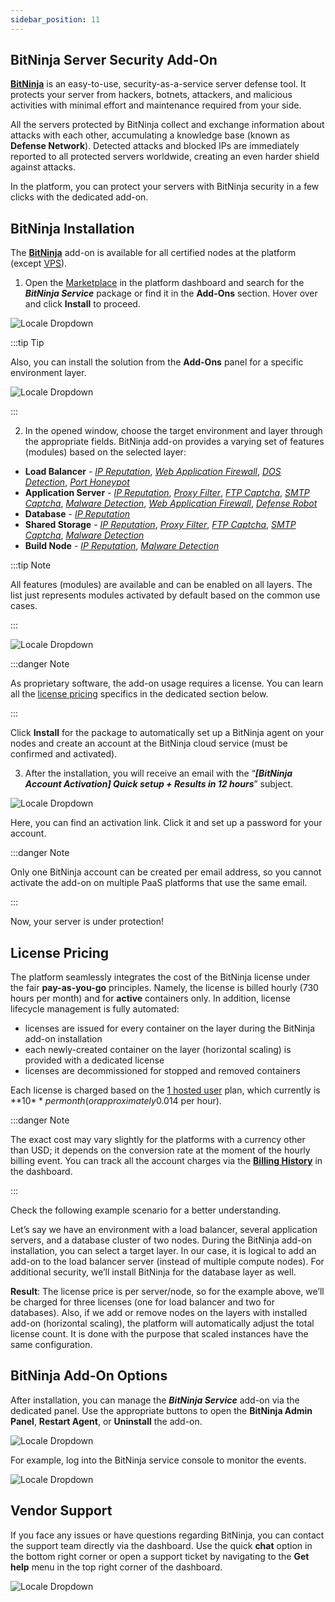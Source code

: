 ```yaml
---
sidebar_position: 11
---
```


## BitNinja Server Security Add-On

[**BitNinja**](https://bitninja.com/) is an easy-to-use, security-as-a-service server defense tool. It protects your server from hackers, botnets, attackers, and malicious activities with minimal effort and maintenance required from your side.

All the servers protected by BitNinja collect and exchange information about attacks with each other, accumulating a knowledge base (known as **Defense Network**). Detected attacks and blocked IPs are immediately reported to all protected servers worldwide, creating an even harder shield against attacks.

In the platform, you can protect your servers with BitNinja security in a few clicks with the dedicated add-on.

## BitNinja Installation

The [**BitNinja**](https://github.com/jelastic-jps/bitninja) add-on is available for all certified nodes at the platform (except [VPS](/docs/Elastic%20VPS/Elastic%20VPS%20Overview/General%20Information)).

1. Open the [Marketplace](/docs/Deployment%20Tools/Cloud%20Scripting%20&%20JPS/Marketplace) in the platform dashboard and search for the **_BitNinja Service_** package or find it in the **Add-Ons** section. Hover over and click **Install** to proceed.

<div style={{
    display:'flex',
    justifyContent: 'center',
    margin: '0 0 1rem 0'
}}>

![Locale Dropdown](./img/BitNinjaServerSecurityAdd-On/01-marketplace-bitninja-add-on.png)

</div>

:::tip Tip

Also, you can install the solution from the **Add-Ons** panel for a specific environment layer.

<div style={{
    display:'flex',
    justifyContent: 'center',
    margin: '0 0 1rem 0'
}}>

![Locale Dropdown](./img/BitNinjaServerSecurityAdd-On/02-environment-add-ons-panel-bitninja.png)

</div>

:::

2. In the opened window, choose the target environment and layer through the appropriate fields. BitNinja add-on provides a varying set of features (modules) based on the selected layer:

- **Load Balancer** - [_IP Reputation_](https://doc.bitninja.io/docs/ip%20filter/ip_reputation/), [_Web Application Firewall_](https://doc.bitninja.io/docs/modules/waf2/), [_DOS Detection_](https://doc.bitninja.io/docs/modules/dosdetection/), [_Port Honeypot_](https://doc.bitninja.io/docs/modules/port_honeypot/)
- **Application Server** - [_IP Reputation_](https://doc.bitninja.io/docs/ip%20filter/ip_reputation/), [_Proxy Filter_](https://doc.bitninja.io/docs/modules/proxyfilter/), [_FTP Captcha_](https://doc.bitninja.io/docs/modules/captchaftp/), [_SMTP Captcha_](https://doc.bitninja.io/docs/modules/captchasmtp/), [_Malware Detection_](https://doc.bitninja.io/docs/modules/malware-detection/), [_Web Application Firewall_](https://doc.bitninja.io/docs/modules/waf2/), [_Defense Robot_](https://doc.bitninja.io/docs/modules/defenserobot/)
- **Database** - [_IP Reputation_](https://doc.bitninja.io/docs/ip%20filter/ip_reputation/)
- **Shared Storage** - [_IP Reputation_](https://doc.bitninja.io/docs/ip%20filter/ip_reputation/), [_Proxy Filter_](https://doc.bitninja.io/docs/modules/proxyfilter/), [_FTP Captcha_](https://doc.bitninja.io/docs/modules/captchaftp/), [_SMTP Captcha_](https://doc.bitninja.io/docs/modules/captchasmtp/), [_Malware Detection_](https://doc.bitninja.io/docs/modules/malware-detection/)
- **Build Node** - [_IP Reputation_](https://doc.bitninja.io/docs/ip%20filter/ip_reputation/), [_Malware Detection_](https://doc.bitninja.io/docs/modules/malware-detection/)

:::tip Note

All features (modules) are available and can be enabled on all layers. The list just represents modules activated by default based on the common use cases.

:::

<div style={{
    display:'flex',
    justifyContent: 'center',
    margin: '0 0 1rem 0'
}}>

![Locale Dropdown](./img/BitNinjaServerSecurityAdd-On/03-bitninja-service-installation.png)

</div>

:::danger Note

As proprietary software, the add-on usage requires a license. You can learn all the [license pricing](/docs/ApplicationSetting/BitNinja%20Server%20Security%20Add-On#license-pricing) specifics in the dedicated section below.

:::

Click **Install** for the package to automatically set up a BitNinja agent on your nodes and create an account at the BitNinja cloud service (must be confirmed and activated).

3. After the installation, you will receive an email with the “**_[BitNinja Account Activation] Quick setup + Results in 12 hours_**” subject.

<div style={{
    display:'flex',
    justifyContent: 'center',
    margin: '0 0 1rem 0'
}}>

![Locale Dropdown](./img/BitNinjaServerSecurityAdd-On/04-bitninja-account-activation-email.png)

</div>

Here, you can find an activation link. Click it and set up a password for your account.

:::danger Note

Only one BitNinja account can be created per email address, so you cannot activate the add-on on multiple PaaS platforms that use the same email.

:::

Now, your server is under protection!

## License Pricing

The platform seamlessly integrates the cost of the BitNinja license under the fair **pay-as-you-go** principles. Namely, the license is billed hourly (730 hours per month) and for **active** containers only. In addition, license lifecycle management is fully automated:

- licenses are issued for every container on the layer during the BitNinja add-on installation
- each newly-created container on the layer (horizontal scaling) is provided with a dedicated license
- licenses are decommissioned for stopped and removed containers

Each license is charged based on the [1 hosted user](https://bitninja.com/pricing/) plan, which currently is **10$** per month (or approximately 0.014$ per hour).

:::danger Note

The exact cost may vary slightly for the platforms with a currency other than USD; it depends on the conversion rate at the moment of the hourly billing event. You can track all the account charges via the [**Billing History**](/docs/Account&Pricing/Resource%20Charging/Monitoring%20Consumed%20Resources#billing-history) in the dashboard.

:::

Check the following example scenario for a better understanding.

Let’s say we have an environment with a load balancer, several application servers, and a database cluster of two nodes. During the BitNinja add-on installation, you can select a target layer. In our case, it is logical to add an add-on to the load balancer server (instead of multiple compute nodes). For additional security, we’ll install BitNinja for the database layer as well.

**Result**: The license price is per server/node, so for the example above, we’ll be charged for three licenses (one for load balancer and two for databases). Also, if we add or remove nodes on the layers with installed add-on (horizontal scaling), the platform will automatically adjust the total license count. It is done with the purpose that scaled instances have the same configuration.

## BitNinja Add-On Options

After installation, you can manage the **_BitNinja Service_** add-on via the dedicated panel. Use the appropriate buttons to open the **BitNinja Admin Panel**, **Restart Agent**, or **Uninstall** the add-on.

<div style={{
    display:'flex',
    justifyContent: 'center',
    margin: '0 0 1rem 0'
}}>

![Locale Dropdown](./img/BitNinjaServerSecurityAdd-On/05-bitninja-add-on-options.png)

</div>

For example, log into the BitNinja service console to monitor the events.

<div style={{
    display:'flex',
    justifyContent: 'center',
    margin: '0 0 1rem 0'
}}>

![Locale Dropdown](./img/BitNinjaServerSecurityAdd-On/06-bitninja-admin-panel-events.gif)

</div>

## Vendor Support

If you face any issues or have questions regarding BitNinja, you can contact the support team directly via the dashboard. Use the quick **chat** option in the bottom right corner or open a support ticket by navigating to the **Get help** menu in the top right corner of the dashboard.

<div style={{
    display:'flex',
    justifyContent: 'center',
    margin: '0 0 1rem 0'
}}>

![Locale Dropdown](./img/BitNinjaServerSecurityAdd-On/07-bitninja-support.png)

</div>

